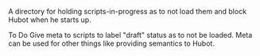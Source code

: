 A directory for holding scripts-in-progress as to not load them and block Hubot when he starts up.

To Do
 Give meta to scripts to label "draft" status as to not be loaded.
 Meta can be used for other things like providing semantics to Hubot.
 
 